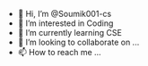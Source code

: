 - 👋 Hi, I’m @Soumik001-cs
- 👀 I’m interested in Coding
- 🌱 I’m currently learning CSE
- 💞️ I’m looking to collaborate on ...
- 📫 How to reach me ...

<!---
Soumik001-cs/Soumik001-cs is a ✨ special ✨ repository because its `README.md` (this file) appears on your GitHub profile.
You can click the Preview link to take a look at your changes.
--->
